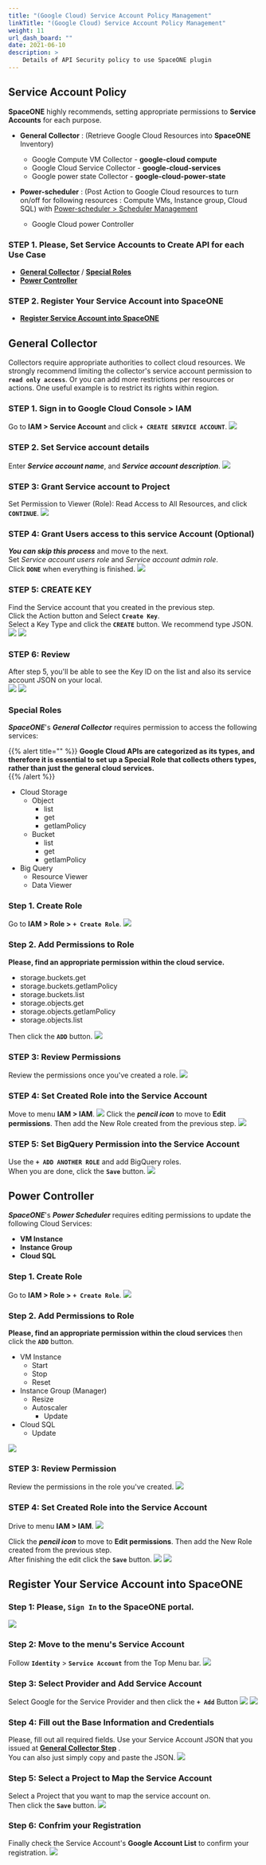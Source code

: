 ```yaml
---
title: "(Google Cloud) Service Account Policy Management"
linkTitle: "(Google Cloud) Service Account Policy Management"
weight: 11
url_dash_board: "" 
date: 2021-06-10
description: >
    Details of API Security policy to use SpaceONE plugin
---
```


## Service Account Policy
**SpaceONE** highly recommends, setting appropriate permissions to **Service Accounts** for each purpose. 

* **General Collector** 
  : \(Retrieve Google Cloud Resources into **SpaceONE** Inventory\)
    * Google Compute VM Collector - **google-cloud compute**
    * Google Cloud Service Collector - **google-cloud-services**
    * Google power state Collector - **google-cloud-power-state**

* **Power-scheduler** 
  : \(Post Action to Google Cloud resources to turn on/off for following resources :  Compute VMs, Instance group, Cloud SQL\) with [Power-scheduler > Scheduler Management](/docs/guides/automation/power_scheduler/)
    * Google Cloud power Controller 

### **STEP 1. Please, Set Service Accounts** to Create API for each Use Case
* [**General Collector**](#general-collector) &sol; [**Special Roles**](#special-roles)
* [**Power Controller**](#power-controller)

### **STEP 2. Register Your Service Account into SpaceONE** 
* [**Register Service Account into SpaceONE**](#register-your-service-account-into-spaceone)

## General Collector 
Collectors require appropriate authorities to collect cloud resources. We strongly recommend limiting the collector's service account permission to **`read only access`**. Or you can add more restrictions per resources or actions. One useful example is to restrict its rights within region.

### **STEP 1. Sign in to Google Cloud Console > IAM** 
Go to **IAM >  Service Account** and click **`+ CREATE SERVICE ACCOUNT`**.
![](/docs/guides/service_account/service_account_img/google/screen-shot-2021-02-10-at-16.00.20.png)

### **STEP 2. Set Service account details**
Enter _**Service account name**_, and _**Service account description**_.
![](/docs/guides/service_account/service_account_img/google/screen-shot-2021-02-10-at-16.16.10.png)

### **STEP 3: Grant Service account to Project**
Set Permission to Viewer \(Role\): Read Access to All Resources, and click **`CONTINUE`**.
![](/docs/guides/service_account/service_account_img/google/screen-shot-2021-02-10-at-16.27.10.png)

### **STEP 4: Grant Users access to this service Account \(Optional\)** 
_**You can skip this process**_ and move to the next. <br>
Set _Service account users role_ and _Service account admin role_. <br>
Click **`DONE`** when everything is finished.
![](/docs/guides/service_account/service_account_img/google/screen-shot-2021-02-10-at-16.36.25.png)

### **STEP 5: CREATE KEY**
Find the Service account that you created in the previous step. <br>
Click the Action button and Select **`Create Key`**. <br>
Select a Key Type and click the **`CREATE`** button. We recommend type JSON.
![](/docs/guides/service_account/service_account_img/google/screen-shot-2021-02-10-at-16.44.34.png)
![](/docs/guides/service_account/service_account_img/google/screen-shot-2021-02-10-at-17.01.11.png)

### **STEP 6: Review**
After step 5, you'll be able to see the Key ID on the list and also its service account JSON on your local. <br> 
![](/docs/guides/service_account/service_account_img/google/screen-shot-2021-02-10-at-17.05.55.png)
![](/docs/guides/service_account/service_account_img/google/screen-shot-2021-02-10-at-17.07.16.png)

### Special Roles
_**SpaceONE**_'s _**General Collector**_ requires permission to access the following services:

{{% alert title="" %}}
**Google Cloud APIs are categorized as its types, and therefore it is essential to set up a Special Role that collects others types, rather than just the general cloud services.**  
{{% /alert %}}

* Cloud Storage
  * Object
    * list
    * get
    * getIamPolicy
  * Bucket
    * list
    * get
    * getIamPolicy
* Big Query
  * Resource Viewer
  * Data Viewer

### **Step 1. Create Role**
Go to **IAM > Role >** **`+ Create Role`**.
![](/docs/guides/service_account/service_account_img/google/screen-shot-2021-04-07-at-18.09.05.png)

### **Step 2. Add Permissions to Role**
**Please, find an appropriate permission within the cloud service.**

* storage.buckets.get
* storage.buckets.getIamPolicy
* storage.buckets.list
* storage.objects.get
* storage.objects.getIamPolicy
* storage.objects.list

Then click the **`ADD`** button.
![](/docs/guides/service_account/service_account_img/google/screen-shot-2021-04-07-at-18.18.42.png)

### **STEP 3: Review Permissions** 
Review the permissions once you've created a role.
![](/docs/guides/service_account/service_account_img/google/screen-shot-2021-04-07-at-18.20.27.png)

### **STEP 4: Set Created Role into the Service Account**
Move to menu **IAM > IAM**.
![](/docs/guides/service_account/service_account_img/google/screen-shot-2021-02-10-at-19.02.52.png)
Click the _**pencil icon**_ to move to **Edit permissions**. Then add the New Role created from the previous step.
![](/docs/guides/service_account/service_account_img/google/screen-shot-2021-04-07-at-18.24.41.png)

### **STEP 5: Set BigQuery Permission into the Service Account** 
Use the **`+ ADD ANOTHER ROLE`** and add BigQuery roles. <br>
When you are done, click the **`Save`** button.
![](/docs/guides/service_account/service_account_img/google/screen-shot-2021-04-07-at-18.26.14.png)

## Power Controller
_**SpaceONE**_'s _**Power Scheduler**_ requires editing permissions to update the following Cloud Services: 

* **VM Instance**
* **Instance Group**
* **Cloud SQL**

### **Step 1. Create Role**
Go to **IAM > Role >** **`+ Create Role`**.
![](/docs/guides/service_account/service_account_img/google/screen-shot-2021-02-10-at-18.09.00.png)

### **Step 2. Add Permissions to Role**
**Please, find an appropriate permission within the cloud services** then click the **`ADD`** button.

* VM Instance 
  * Start
  * Stop
  * Reset
* Instance Group \(Manager\)
  * Resize
  * Autoscaler
    * Update
* Cloud SQL
  * Update

![](/docs/guides/service_account/service_account_img/google/screen-shot-2021-02-10-at-18.23.13.png)

### **STEP 3: Review Permission** 
Review the permissions in the role you've created.
![](/docs/guides/service_account/service_account_img/google/screen-shot-2021-02-10-at-18.57.43.png)

### **STEP 4: Set Created Role into the Service Account** 
Drive to menu **IAM > IAM**. 
![](/docs/guides/service_account/service_account_img/google/screen-shot-2021-02-10-at-19.02.52.png)

Click the _**pencil icon**_ to move to **Edit permissions**. Then add the New Role created from the previous step. <br>
After finishing the edit click the **`Save`** button.
![](/docs/guides/service_account/service_account_img/google/screen-shot-2021-02-10-at-19.05.18.png)
![](/docs/guides/service_account/service_account_img/google/screen-shot-2021-02-10-at-19.05.26.png)

## Register Your Service Account into SpaceONE
### **Step 1: Please, **`Sign In`** to the SpaceONE portal.**
![](/docs/guides/service_account/service_account_img/google/google_01.png)

### **Step 2: Move to the menu's Service Account** 
Follow **`Identity`** > **`Service Account`** from the Top Menu bar.
![](/docs/guides/service_account/service_account_img/google/google_02.png)

### **Step 3: Select Provider and Add Service Account**
Select Google for the Service Provider and then click the **`+ Add`** Button
![](/docs/guides/service_account/service_account_img/google/google_04.png)
![](/docs/guides/service_account/service_account_img/google/google_03.png)

### **Step 4: Fill out the Base Information and Credentials**
Please, fill out all required fields. Use your Service Account JSON that you issued at [**General Collector Step**](#general-collector) . <br>
You can also just simply copy and paste the JSON.
![](/docs/guides/service_account/service_account_img/google/screen-shot-2021-04-16-at-16.06.09.png)

### **Step 5: Select a Project to Map the Service Account**
Select a Project that you want to map the service account on. <br>
Then click the **`Save`** button.
![](/docs/guides/service_account/service_account_img/google/screen-shot-2021-04-16-at-16.11.11.png)

### **Step 6: Confrim your Registration**
Finally check the Service Account's **Google Account List** to confirm your registration.
![](/docs/guides/service_account/service_account_img/google/screen-shot-2021-04-16-at-16.14.44.png)